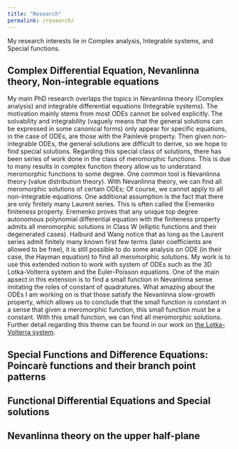 ```yaml
---
title: "Research"
permalink: /research/
---
```

My research interests lie in Complex analysis, Integrable systems, and Special functions. 

## Complex Differential Equation, Nevanlinna theory, Non-integrable equations

My main PhD research overlaps the topics in Nevanlinna theory (Complex analysis) and integrable differential equations (Integrable systems). The motivation mainly stems from most ODEs cannot be solved explicitly. The solvability and integrability (vaguely means that the general solutions can be expressed in some canonical forms) only appear for specific equations, in the case of ODEs, are those with the Painlevè property. Then given non-integrable ODEs, the general solutions are difficult to derive, so we hope to find special solutions. Regarding this special class of solutions, there has been series of work done in the class of meromorphic functions. This is due to many results in complex function theory allow us to understand meromorphic functions to some degree. One common tool is Nevanlinna theory (value distribution theory). With Nevanlinna theory, we can find all meromorphic solutions of certain ODEs; Of course, we cannot apply to all non-integrable equations. One additional assumption is the fact that there are only finitely many Laurent series. This is often called the Eremenko finiteness property. Eremenko proves that any unique top degree autonomous polynomial differential equation with the finiteness property admits all meromorphic solutions in Class W (elliptic functions and their degenerated cases). Halburd and Wang notice that as long as the Laurent series admit finitely many known first few terms (later coefficients are allowed to be free), it is still possible to do some analysis on ODE (in their case, the Hayman equation) to find all meromorphic solutions. My work is to use this extended notion to work with system of ODEs such as the 3D Lotka-Volterra system and the Euler-Poisson equations. One of the main apsect in this extension is to find a small function in Nevanlinna sense imitating the roles of constant of quadratures. What amazing about the ODEs I am working on is that those satisfy the Nevanlinna slow-growth property, which allows us to conclude that the small function is constant in a sense that given a meromorphic function, this small function must be a constant. With this small function, we can find all meromorphic solutions. Further detail regarding this theme can be found in our work on [the Lotka-Volterra system](/publication/2025-04-04-manuscript-title-number-1).

## Special Functions and Difference Equations: Poincarè functions and their branch point patterns



## Functional Differential Equations and Special solutions

## Nevanlinna theory on the upper half-plane
